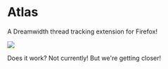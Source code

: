 # Atlas
 A Dreamwidth thread tracking extension for Firefox! 
 
<img src="https://64.media.tumblr.com/d538a7c7c1c4cff2d17de214daaa180d/cd5eaf586cdb3eef-0a/s1280x1920/4b7edfb03ed938983d7a6daa0d42f977daa6c5d3.pnj">
 
 Does it work? Not currently! But we're getting closer!
